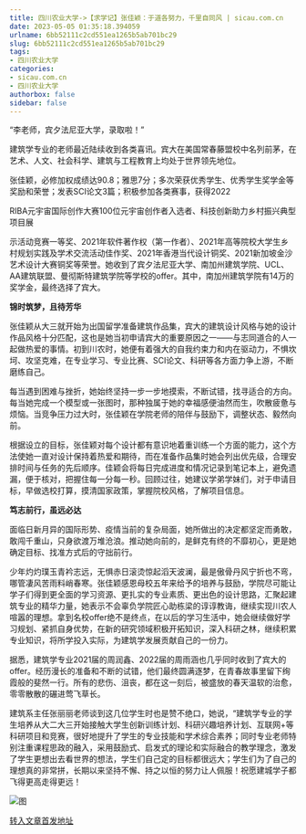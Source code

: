 ```yaml
---
title: 四川农业大学->【求学记】张佳颖：于道各努力，千里自同风 | sicau.com.cn
date: 2023-05-05 01:35:18.394059
urlname: 6bb52111c2cd551ea1265b5ab701bc29
slug: 6bb52111c2cd551ea1265b5ab701bc29
tags: 
- 四川农业大学
categories:
- sicau.com.cn
- 四川农业大学
authorbox: false
sidebar: false
---
```

“李老师，宾夕法尼亚大学，录取啦！”

建筑学专业的老师最近陆续收到各类喜讯。宾大在美国常春藤盟校中名列前茅，在艺术、人文、社会科学、建筑与工程教育上均处于世界领先地位。

张佳颖，必修加权成绩达90.8；雅思7分；多次荣获优秀学生、优秀学生奖学金等奖励和荣誉；发表SCI论文3篇；积极参加各类赛事，获得2022

RIBA元宇宙国际创作大赛100位元宇宙创作者入选者、科技创新助力乡村振兴典型项目展
<!--more-->
示活动竞赛一等奖、2021年软件著作权（第一作者）、2021年高等院校大学生乡村规划实践及学术交流活动佳作奖、2021年香港当代设计铜奖、2021新加坡金沙艺术设计大赛铜奖等荣誉。她收到了宾夕法尼亚大学、南加州建筑学院、UCL、AA建筑联盟、曼彻斯特建筑学院等学校的offer。其中，南加州建筑学院有14万的奖学金，最终选择了宾大。

**锦时筑梦，且待芳华**

张佳颖从大三就开始为出国留学准备建筑作品集，宾大的建筑设计风格与她的设计作品风格十分匹配，这也是她当初申请宾大的重要原因之一——与志同道合的人一起做热爱的事情。初到川农时，她便有着强大的自我约束力和内在驱动力，不惧坎坷、攻坚克难，在专业学习、专业比赛、SCI论文、科研等各方面力争上游，不断磨练自己。

每当遇到困难与挫折，她始终坚持一步一步地摸索，不断试错，找寻适合的方向。每当她完成一个模型或一张图时，那种独属于她的幸福感便油然而生，吹散疲惫与烦恼。当竞争压力过大时，张佳颖在学院老师的陪伴与鼓励下，调整状态、毅然向前。

根据设立的目标，张佳颖对每个设计都有意识地着重训练一个方面的能力，这个方法使她一直对设计保持着热爱和期待，而在准备作品集时她会列出优先级，合理安排时间与任务的先后顺序。佳颖会将每日完成进度和情况记录到笔记本上，避免遗漏，便于核对，把握住每一分每一秒。回顾过往，她建议学弟学妹们，对于申请目标，早做选校打算，摸清国家政策，掌握院校风格，了解项目信息。

**笃志前行，虽远必达**

面临日新月异的国际形势、疫情当前的复杂局面，她所做出的决定都坚定而勇敢，敢闯千重山，只身欲渡万堆沧浪。推动她向前的，是鲜克有终的不靡初心，更是她确定目标、找准方式后的守拙前行。

少年灼灼璞玉青衿志远，无惧赤日滚烫惊起滔天波澜，最是傲骨丹风宁折也不弯，哪管凄风苦雨料峭春寒。张佳颖感恩母校五年来给予的培养与鼓励，学院尽可能让学子们得到更全面的学习资源、更扎实的专业素质、更出色的设计思路，汇聚起建筑专业的精华力量，她表示不会辜负学院匠心助栋梁的谆谆教诲，继续实现川农人喧嚣的理想。拿到名校offer绝不是终点，在以后的学习生活中，她会继续做好学习规划、紧抓自身优势，在新的研究领域积极开拓知识，深入科研之林，继续积累专业知识，将所学投入实际，为建筑学发展贡献自己的一份力。

据悉，建筑学专业2021届的周润鑫、2022届的周雨涵也几乎同时收到了宾大的offer。经历漫长的准备和不断的试错，他们最终圆满逐梦，在青春故事里留下绚霞般的斐然一行。所有的悲伤、沮丧，都在这一刻后，被盛放的春天温软的治愈，零零散散的碾进莺飞草长。

建筑系主任张丽丽老师谈到这几位学生时也是赞不绝口，她说，“建筑学专业的学生培养从大二大三开始接触大学生创新训练计划、科研兴趣培养计划、互联网+等科研项目和竞赛，很好地提升了学生的专业技能和学术综合素养；同时专业老师特别注重课程思政的融入，采用鼓励式、启发式的理论和实际融合的教学理念，激发了学生更想出去看世界的想法，学生们自己定的目标都很远大；学生们为了自己的理想真的非常拼，长期以来坚持不懈、持之以恒的努力让人佩服！祝愿建城学子都飞得更高走得更远！

![图](https://news.sicau.edu.cn/__local/8/DC/77/E9E1A483F3C746311BFAC7FFEDF_4489E0C5_E0014.png)

[转入文章首发地址](https://news.sicau.edu.cn/info/1078/72080.htm)